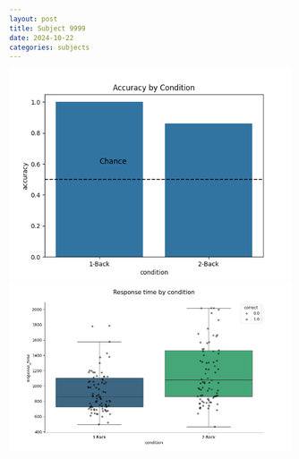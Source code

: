 ```yaml
---
layout: post
title: Subject 9999
date: 2024-10-22
categories: subjects
---
```


![](data/9999/run-12/9999_ATS_acc.png)
![](data/9999/run-12/9999_ATS_rt.png)
